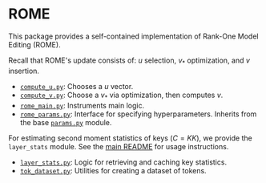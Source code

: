 # ROME
This package provides a self-contained implementation of Rank-One Model Editing (ROME).

Recall that ROME's update consists of: $u$ selection, $v_*$ optimization, and $v$ insertion.
* [`compute_u.py`](compute_u.py): Chooses a $u$ vector.
* [`compute_v.py`](compute_v.py): Choose a $v_*$ via optimization, then computes $v$.
* [`rome_main.py`](rome_main.py): Instruments main logic.
* [`rome_params.py`](rome_hparams.py): Interface for specifying hyperparameters. Inherits from the base [`params.py`](../util/hparams.py) module.

For estimating second moment statistics of keys ($C = KK$), we provide the `layer_stats` module. See the [main README](../README.md) for usage instructions.
* [`layer_stats.py`](layer_stats.py): Logic for retrieving and caching key statistics.
* [`tok_dataset.py`](tok_dataset.py): Utilities for creating a dataset of tokens.